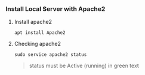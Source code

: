 ### Install Local Server with Apache2

1. Install apache2
   ```
   apt install Apache2
   ```
2. Checking apache2
   ```
   sudo service apache2 status
   ```
   > status must be Active (running) in green text